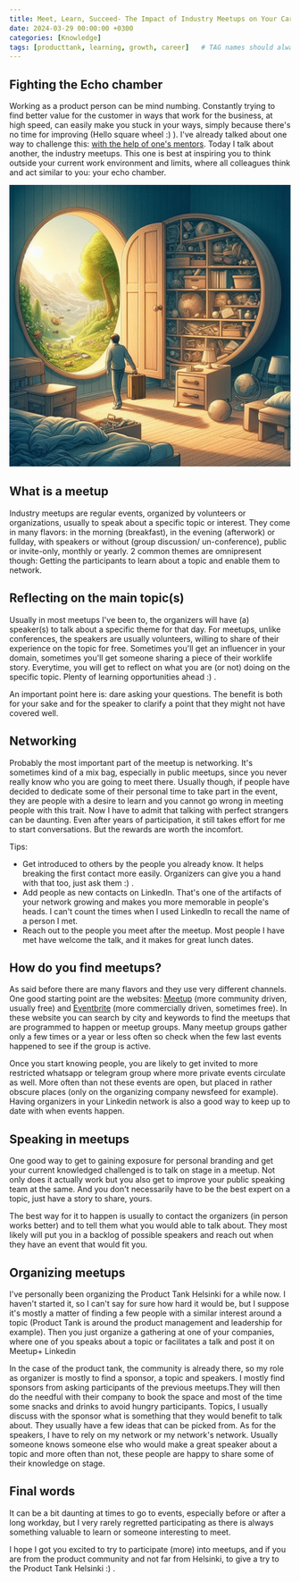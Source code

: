 ```yaml
---
title: Meet, Learn, Succeed- The Impact of Industry Meetups on Your Career Trajectory
date: 2024-03-29 00:00:00 +0300
categories: [Knowledge]
tags: [producttank, learning, growth, career] 	# TAG names should always be lowercase
---
```



## Fighting the Echo chamber

Working as a product person can be mind numbing. Constantly trying to find better value for the customer in ways that work for the business, at high speed, can easily make you stuck in your ways, simply because there's no time for improving (Hello square wheel :) ).
I've already talked about one way to challenge this: [with the help of one's mentors](https://www.productmusings.fi/posts/Mentors/). 
Today I talk about another, the industry meetups. This one is best at inspiring you to think outside your current work environment and limits, where all colleagues think and act similar to you: your echo chamber.

![A fresh breeze](/assets/img/echoChamber.jpg)

## What is a meetup

Industry meetups are regular events, organized by volunteers or organizations, usually to speak about a specific topic or interest.
They come in many flavors: in the morning (breakfast), in the evening (afterwork) or fullday, with speakers or without (group discussion/ un-conference), public or invite-only, monthly or yearly.
2 common themes are omnipresent though: Getting the participants to learn about a topic and enable them to network.

## Reflecting on the main topic(s)

Usually in most meetups I've been to, the organizers will have (a) speaker(s) to talk about a specific theme for that day.
For meetups, unlike conferences, the speakers are usually volunteers, willing to share of their experience on the topic for free.
Sometimes you'll get an influencer in your domain, sometimes you'll get someone sharing a piece of their worklife story.
Everytime, you will get to reflect on what you are (or not) doing on the specific topic. Plenty of learning opportunities ahead :) .

An important point here is: dare asking your questions. The benefit is both for your sake and for the speaker to clarify a point that they might not have covered well.

## Networking

Probably the most important part of the meetup is networking. It's sometimes kind of a mix bag, especially in public meetups, since you never really know who you are going to meet there.
Usually though, if people have decided to dedicate some of their personal time to take part in the event, they are people with a desire to learn and you cannot go wrong in meeting people with this trait.
Now I have to admit that talking with perfect strangers can be daunting. Even after years of participation, it still takes effort for me to start conversations.
But the rewards are worth the incomfort.

Tips:
- Get introduced to others by the people you already know. It helps breaking the first contact more easily. Organizers can give you a hand with that too, just ask them :) .
- Add people as new contacts on LinkedIn. That's one of the artifacts of your network growing and makes you more memorable in people's heads. I can't count the times when I used LinkedIn to recall the name of a person I met.
- Reach out to the people you meet after the meetup. Most people I have met have welcome the talk, and it makes for great lunch dates.

## How do you find meetups?

As said before there are many flavors and they use very different channels.
One good starting point are the websites: [Meetup](https://www.meetup.com/) (more community driven, usually free) and [Eventbrite](https://www.eventbrite.com/) (more commercially driven, sometimes free).
In these website you can search by city and keywords to find the meetups that are programmed to happen or meetup groups.
Many meetup groups gather only a few times or a year or less often so check when the few last events happened to see if the group is active.

Once you start knowing people, you are likely to get invited to more restricted whatsapp or telegram group where more private events circulate as well. More often than not these events are open, but placed in rather obscure places (only on the organizing company newsfeed for example).
Having organizers in your Linkedin network is also a good way to keep up to date with when events happen.

## Speaking in meetups

One good way to get to gaining exposure for personal branding and get your current knowledged challenged is to talk on stage in a meetup.
Not only does it actually work but you also get to improve your public speaking team at the same.
And you don't necessarily have to be the best expert on a topic, just have a story to share, yours.

The best way for it to happen is usually to contact the organizers (in person works better) and to tell them what you would able to talk about.
They most likely will put you in a backlog of possible speakers and reach out when they have an event that would fit you.

## Organizing meetups

I've personally been organizing the Product Tank Helsinki for a while now.
I haven't started it, so I can't say for sure how hard it would be, but I suppose it's mostly a matter of finding a few people with a similar interest around a topic (Product Tank is around the product management and leadership for example).
Then you just organize a gathering at one of your companies, where one of you speaks about a topic or facilitates a talk and post it on Meetup+ Linkedin

In the case of the product tank, the community is already there, so my role as organizer is mostly to find a sponsor, a topic and speakers.
I mostly find sponsors from asking participants of the previous meetups.They will then do the needful with their company to book the space and most of the time some snacks and drinks to avoid hungry participants.
Topics, I usually discuss with the sponsor what is something that they would benefit to talk about. They usually have a few ideas that can be picked from.
As for the speakers, I have to rely on my network or my network's network. Usually someone knows someone else who would make a great speaker about a topic and more often than not, these people are happy to share some of their knowledge on stage.

## Final words

It can be a bit daunting at times to go to events, especially before or after a long workday, but I very rarely regretted participating as there is always something valuable to learn or someone interesting to meet.

I hope I got you excited to try to participate (more) into meetups, and if you are from the product community and not far from Helsinki, to give a try to the Product Tank Helsinki :) .